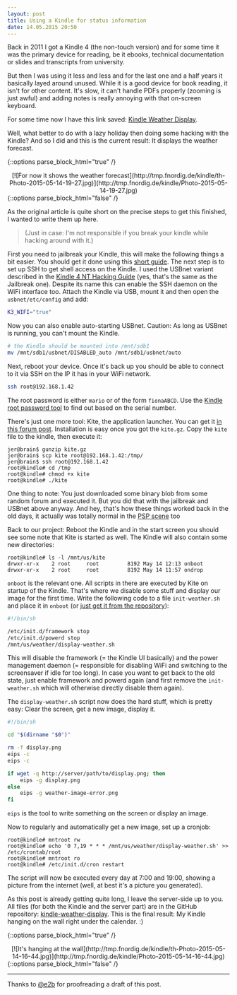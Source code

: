 ```yaml
---
layout: post
title: Using a Kindle for status information
date: 14.05.2015 20:50
---
```


Back in 2011 I got a Kindle 4 (the non-touch version) and for some time it was
the primary device for reading, be it ebooks, technical documentation or slides
and transcripts from university.

But then I was using it less and less and for the last one and a half years it basically layed around unused.
While it is a good device for book reading, it isn't for other content.
It's slow, it can't handle PDFs properly (zooming is just awful) and adding notes is really annoying with that on-screen keyboard.

For some time now I have this link saved: [Kindle Weather Display][weather-display].

Well, what better to do with a lazy holiday then doing some hacking with the Kindle? And so I did and this is the current result: It displays the weather forecast.

{::options parse_block_html="true" /}
<div style="text-align:center">
[![For now it shows the weather forecast](http://tmp.fnordig.de/kindle/th-Photo-2015-05-14-19-27.jpg)](http://tmp.fnordig.de/kindle/Photo-2015-05-14-19-27.jpg)
</div>
{::options parse_block_html="false" /}


As the original article is quite short on the precise steps to get this finished, I wanted to write them up here.

> (Just in case: I'm not responsible if you break your kindle while hacking around with it.)

First you need to jailbreak your Kindle, this will make the following things a bit easier. You should get it done using this [short guide](http://wiki.mobileread.com/wiki/Kindle4NTHacking#Jailbreak).
The next step is to set up SSH to get shell access on the Kindle.
I used the USBnet variant described in the [Kindle 4 NT Hacking Guide](http://wiki.mobileread.com/wiki/Kindle4NTHacking#SSH) (yes, that's the same as the Jailbreak one).
Despite its name this can enable the SSH daemon on the WiFi interface too.
Attach the Kindle via USB, mount it and then open the `usbnet/etc/config` and add:

~~~bash
K3_WIFI="true"
~~~

Now you can also enable auto-starting USBnet. Caution: As long as USBnet is running, you can't mount the Kindle.


~~~bash
# the Kindle should be mounted into /mnt/sdb1
mv /mnt/sdb1/usbnet/DISABLED_auto /mnt/sdb1/usbnet/auto
~~~

Next, reboot your device. Once it's back up you should be able to connect to it via SSH on the IP it has in your WiFi network.

~~~bash
ssh root@192.168.1.42
~~~

The root password is either `mario` or of the form `fionaABCD`. Use the [Kindle root password tool][kindle-password] to find out based on the serial number.

There's just one more tool: Kite, the application launcher.
You can get it [in this forum post][kite]. Installation is easy once you got the `kite.gz`.
Copy the `kite` file to the kindle, then execute it:

~~~
jer@brain$ gunzip kite.gz
jer@brain$ scp kite root@192.168.1.42:/tmp/
jer@brain$ ssh root@192.168.1.42
root@kindle# cd /tmp
root@kindle# chmod +x kite
root@kindle# ./kite
~~~

One thing to note: You just downloaded some binary blob from some random forum and executed it.
But you did that with the jailbreak and USBnet above anyway.
And hey, that's how these things worked back in the old days, it actually was totally normal in the [PSP scene](http://fnordig.de/2014/12/03/a-story-of-hacking-or-rust-on-the-psp/) too

Back to our project: Reboot the Kindle and in the start screen you should see some note that Kite is started as well.
The Kindle will also contain some new directories:

~~~
root@kindle# ls -l /mnt/us/kite
drwxr-xr-x    2 root     root         8192 May 14 12:13 onboot
drwxr-xr-x    2 root     root         8192 May 14 11:57 ondrop
~~~

`onboot` is the relevant one. All scripts in there are executed by Kite on startup of the Kindle.
That's where we disable some stuff and display our image for the first time.
Write the following code to a file `init-weather.sh` and place it in `onboot` (or [just get it from the repository](https://github.com/badboy/kindle-weather-display/blob/master/kindle/init-weather.sh)):

~~~bash
#!/bin/sh

/etc/init.d/framework stop
/etc/init.d/powerd stop
/mnt/us/weather/display-weather.sh
~~~

This will disable the framework (= the Kindle UI basically) and the power management daemon (= responsible for disabling WiFi and switching to the screensaver if idle for too long).
In case you want to get back to the old state, just enable framework and powerd again (and first remove the `init-weather.sh` which will otherwise directly disable them again).

The `display-weather.sh` script now does the hard stuff, which is pretty easy: Clear the screen, get a new image, display it.

~~~bash
#!/bin/sh

cd "$(dirname "$0")"

rm -f display.png
eips -c
eips -c

if wget -q http://server/path/to/display.png; then
    eips -g display.png
else
    eips -g weather-image-error.png
fi
~~~

`eips` is the tool to write something on the screen or display an image.

Now to regularly and automatically get a new image, set up a cronjob:

~~~
root@kindle# mntroot rw
root@kindle# echo '0 7,19 * * * /mnt/us/weather/display-weather.sh' >> /etc/crontab/root
root@kindle# mntroot ro
root@kindle# /etc/init.d/cron restart
~~~

The script will now be executed every day at 7:00 and 19:00, showing a picture from the internet (well, at best it's a picture you generated).

As this post is already getting quite long, I leave the server-side up to you.
All files (for both the Kindle and the server part) are in the GitHub repository: [kindle-weather-display][repo].
This is the final result: My Kindle hanging on the wall right under the calendar. :)

{::options parse_block_html="true" /}
<div style="text-align:center">
[![It's hanging at the wall](http://tmp.fnordig.de/kindle/th-Photo-2015-05-14-16-44.jpg)](http://tmp.fnordig.de/kindle/Photo-2015-05-14-16-44.jpg)
</div>
{::options parse_block_html="false" /}

[weather-display]: http://mpetroff.net/2012/09/kindle-weather-display/
[kite]: http://www.mobileread.com/forums/showthread.php?t=168270
[repo]: https://github.com/badboy/kindle-weather-display
[kindle-password]: https://www.sven.de/kindle/

---

Thanks to [@e2b](https://twitter.com/e2b) for proofreading a draft of this post.
